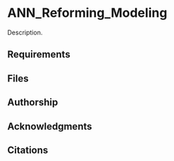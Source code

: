 # ANN_Reforming_Modeling
Description.

## Requirements

## Files 

## Authorship

## Acknowledgments

## Citations
